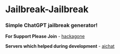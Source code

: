# Jailbreak-Jailbreak
### Simple ChatGPT jailbreak generator!

**For Support Please Join** *-* [hackagone](https://discord.gg/UkP6bK7XhR)

**Servers which helped during development** - [aichat](https://discord.gg/aichat)
